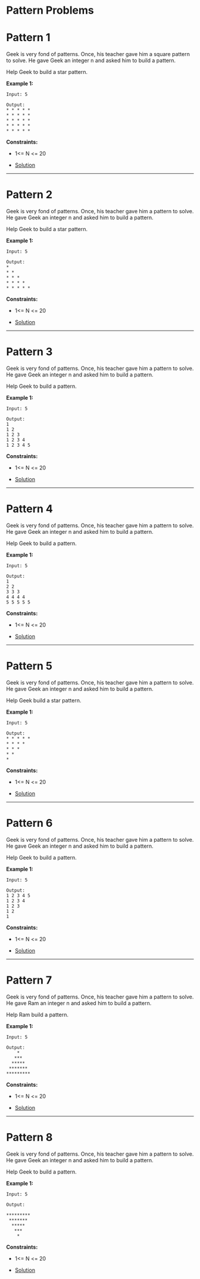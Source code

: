 # Pattern Problems

# Pattern 1

Geek is very fond of patterns. Once, his teacher gave him a square pattern to solve. He gave Geek an integer n and asked him to build a pattern.

Help Geek to build a star pattern.

**Example 1:**
```
Input: 5

Output:
* * * * *
* * * * *
* * * * *
* * * * *
* * * * *
```

**Constraints:**
* 1<= N <= 20

* [Solution](https://github.com/kumaranil3921/ds-and-algos/blob/main/Patterns/pattern1.js)

----------------------------------------------------------------------------

# Pattern 2

Geek is very fond of patterns. Once, his teacher gave him a pattern to solve. He gave Geek an integer n and asked him to build a pattern.

Help Geek to build a star pattern.

**Example 1:**
```
Input: 5

Output:
* 
* * 
* * * 
* * * * 
* * * * *
```

**Constraints:**
* 1<= N <= 20

* [Solution](https://github.com/kumaranil3921/ds-and-algos/blob/main/Patterns/pattern2.js)

----------------------------------------------------------------------------

# Pattern 3

Geek is very fond of patterns. Once, his teacher gave him a  pattern to solve. He gave Geek an integer n and asked him to build a pattern.

Help Geek to build a pattern.

**Example 1:**
```
Input: 5

Output:
1
1 2 
1 2 3 
1 2 3 4 
1 2 3 4 5
```

**Constraints:**
* 1<= N <= 20

* [Solution](https://github.com/kumaranil3921/ds-and-algos/blob/main/Patterns/pattern3.js) 

----------------------------------------------------------------------------

# Pattern 4

Geek is very fond of patterns. Once, his teacher gave him a  pattern to solve. He gave Geek an integer n and asked him to build a pattern.

Help Geek to build a pattern.

**Example 1:**
```
Input: 5

Output:
1
2 2 
3 3 3 
4 4 4 4 
5 5 5 5 5
```

**Constraints:**
* 1<= N <= 20

* [Solution](https://github.com/kumaranil3921/ds-and-algos/blob/main/Patterns/pattern4.js) 

----------------------------------------------------------------------------

# Pattern 5

Geek is very fond of patterns. Once, his teacher gave him a pattern to solve. He gave Geek an integer n and asked him to build a pattern.

Help Geek build a star pattern.

**Example 1:**
```
Input: 5

Output:
* * * * *
* * * * 
* * * 
* *  
* 
```

**Constraints:**
* 1<= N <= 20

* [Solution](https://github.com/kumaranil3921/ds-and-algos/blob/main/Patterns/pattern5.js) 

----------------------------------------------------------------------------

# Pattern 6

Geek is very fond of patterns. Once, his teacher gave him a  pattern to solve. He gave Geek an integer n and asked him to build a pattern.

Help Geek to build a pattern.

**Example 1:**
```
Input: 5

Output:
1 2 3 4 5
1 2 3 4
1 2 3 
1 2  
1 
```

**Constraints:**
* 1<= N <= 20

* [Solution](https://github.com/kumaranil3921/ds-and-algos/blob/main/Patterns/pattern6.js) 

----------------------------------------------------------------------------

# Pattern 7

Geek is very fond of patterns. Once, his teacher gave him a  pattern to solve. He gave Ram an integer n and asked him to build a pattern.

Help Ram build a pattern.

**Example 1:**
```
Input: 5

Output:
    *
   ***  
  *****
 *******
*********
```

**Constraints:**
* 1<= N <= 20

* [Solution](https://github.com/kumaranil3921/ds-and-algos/blob/main/Patterns/pattern7.js) 

----------------------------------------------------------------------------

# Pattern 8

Geek is very fond of patterns. Once, his teacher gave him a  pattern to solve. He gave Geek an integer n and asked him to build a pattern.

Help Geek to build a pattern.

**Example 1:**
```
Input: 5

Output:

*********
 *******
  *****
   ***
    *

```

**Constraints:**
* 1<= N <= 20

* [Solution](https://github.com/kumaranil3921/ds-and-algos/blob/main/Patterns/pattern8.js) 